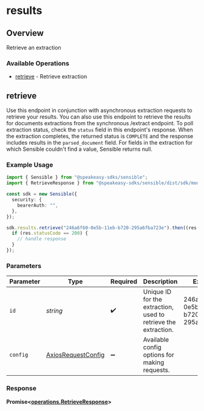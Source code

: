 # results

## Overview

Retrieve an extraction

### Available Operations

* [retrieve](#retrieve) - Retrieve extraction

## retrieve

Use this endpoint in conjunction with asynchronous extraction requests to retrieve your results. You can also use this endpoint to retrieve the results for documents extractions from the synchronous /extract endpoint. To poll extraction status, check the `status` field in this endpoint's response. When the extraction completes, the returned status is `COMPLETE` and the response includes results in the `parsed_document` field.  For fields in the extraction for which Sensible couldn't find a value, Sensible returns null.

### Example Usage

```typescript
import { Sensible } from "@speakeasy-sdks/sensible";
import { RetrieveResponse } from "@speakeasy-sdks/sensible/dist/sdk/models/operations";

const sdk = new Sensible({
  security: {
    bearerAuth: "",
  },
});

sdk.results.retrieve("246a6f60-0e5b-11eb-b720-295a6fba723e").then((res: RetrieveResponse) => {
  if (res.statusCode == 200) {
    // handle response
  }
});
```

### Parameters

| Parameter                                                      | Type                                                           | Required                                                       | Description                                                    | Example                                                        |
| -------------------------------------------------------------- | -------------------------------------------------------------- | -------------------------------------------------------------- | -------------------------------------------------------------- | -------------------------------------------------------------- |
| `id`                                                           | *string*                                                       | :heavy_check_mark:                                             | Unique ID for the extraction, used to retrieve the extraction. | 246a6f60-0e5b-11eb-b720-295a6fba723e                           |
| `config`                                                       | [AxiosRequestConfig](https://axios-http.com/docs/req_config)   | :heavy_minus_sign:                                             | Available config options for making requests.                  |                                                                |


### Response

**Promise<[operations.RetrieveResponse](../../models/operations/retrieveresponse.md)>**


